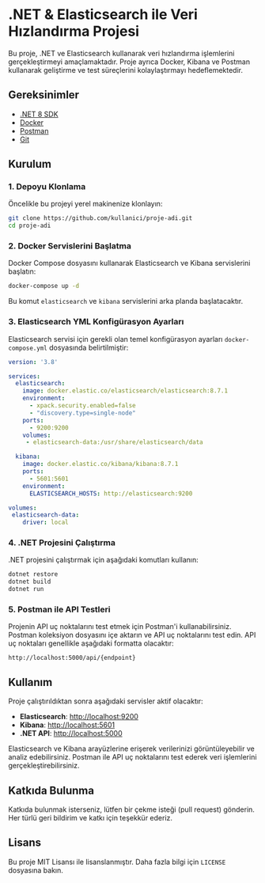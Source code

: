 # .NET & Elasticsearch ile Veri Hızlandırma Projesi

Bu proje, .NET ve Elasticsearch kullanarak veri hızlandırma işlemlerini gerçekleştirmeyi amaçlamaktadır. Proje ayrıca Docker, Kibana ve Postman kullanarak geliştirme ve test süreçlerini kolaylaştırmayı hedeflemektedir.

## Gereksinimler

- [.NET 8 SDK](https://dotnet.microsoft.com/download/dotnet/6.0)
- [Docker](https://www.docker.com/products/docker-desktop)
- [Postman](https://www.postman.com/downloads/)
- [Git](https://git-scm.com/)

## Kurulum

### 1. Depoyu Klonlama

Öncelikle bu projeyi yerel makinenize klonlayın:

```bash
git clone https://github.com/kullanici/proje-adi.git
cd proje-adi
```

### 2. Docker Servislerini Başlatma

Docker Compose dosyasını kullanarak Elasticsearch ve Kibana servislerini başlatın:

```bash
docker-compose up -d
```

Bu komut `elasticsearch` ve `kibana` servislerini arka planda başlatacaktır.

### 3. Elasticsearch YML Konfigürasyon Ayarları

Elasticsearch servisi için gerekli olan temel konfigürasyon ayarları `docker-compose.yml` dosyasında belirtilmiştir:

```yaml
version: '3.8'

services:
  elasticsearch:
    image: docker.elastic.co/elasticsearch/elasticsearch:8.7.1
    environment:
      - xpack.security.enabled=false
      - "discovery.type=single-node"
    ports: 
      - 9200:9200
    volumes:
     - elasticsearch-data:/usr/share/elasticsearch/data

  kibana:
    image: docker.elastic.co/kibana/kibana:8.7.1
    ports:
      - 5601:5601
    environment:
      ELASTICSEARCH_HOSTS: http://elasticsearch:9200

volumes:
 elasticsearch-data:
    driver: local
```

### 4. .NET Projesini Çalıştırma

.NET projesini çalıştırmak için aşağıdaki komutları kullanın:

```bash
dotnet restore
dotnet build
dotnet run
```

### 5. Postman ile API Testleri

Projenin API uç noktalarını test etmek için Postman'i kullanabilirsiniz. Postman koleksiyon dosyasını içe aktarın ve API uç noktalarını test edin. API uç noktaları genellikle aşağıdaki formatta olacaktır:

```
http://localhost:5000/api/{endpoint}
```

## Kullanım

Proje çalıştırıldıktan sonra aşağıdaki servisler aktif olacaktır:

- **Elasticsearch**: [http://localhost:9200](http://localhost:9200)
- **Kibana**: [http://localhost:5601](http://localhost:5601)
- **.NET API**: [http://localhost:5000](http://localhost:5000)

Elasticsearch ve Kibana arayüzlerine erişerek verilerinizi görüntüleyebilir ve analiz edebilirsiniz. Postman ile API uç noktalarını test ederek veri işlemlerini gerçekleştirebilirsiniz.

## Katkıda Bulunma

Katkıda bulunmak isterseniz, lütfen bir çekme isteği (pull request) gönderin. Her türlü geri bildirim ve katkı için teşekkür ederiz.

## Lisans

Bu proje MIT Lisansı ile lisanslanmıştır. Daha fazla bilgi için `LICENSE` dosyasına bakın.
